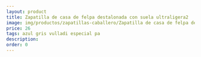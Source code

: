```yaml
---
layout: product
title: Zapatilla de casa de felpa destalonada con suela ultraligera2 
image: img/productos/zapatillas-caballero/Zapatilla de casa de felpa destalonada con suela ultraligera2 =26 =azul gris vulladi especial pa.webp
price: 26 
tags: azul gris vulladi especial pa
description: 
order: 0
---
```

